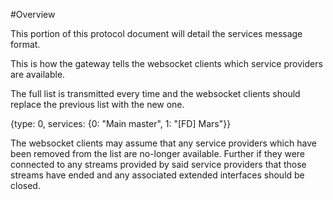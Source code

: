 #Overview

This portion of this protocol document will detail the services message format.

This is how the gateway tells the websocket clients which service providers are available.

The full list is transmitted every time and the websocket clients should replace the previous list with the new one.

{type: 0, services: {0: "Main master", 1: "[FD] Mars"}}

The websocket clients may assume that any service providers which have been removed from the list are no-longer available.
Further if they were connected to any streams provided by said service providers that those streams have ended and any associated extended interfaces should be closed.
